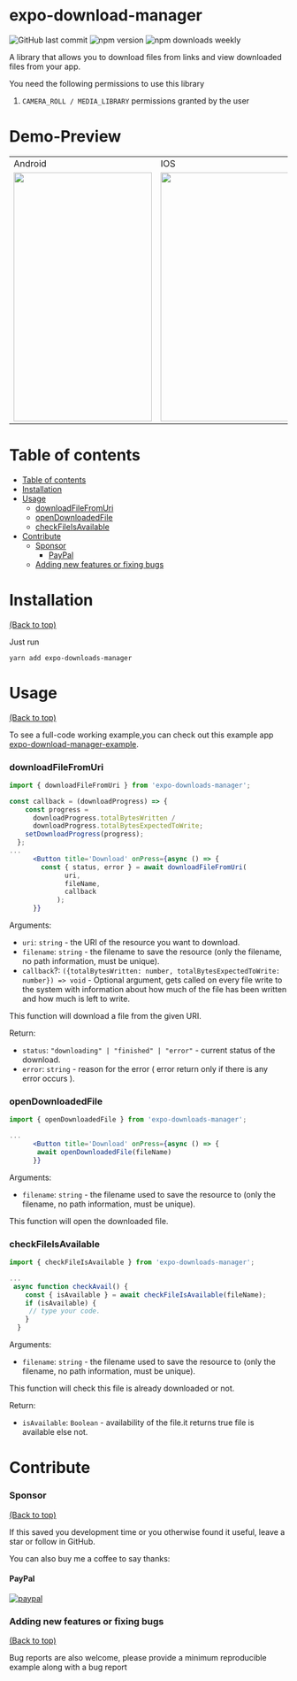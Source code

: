 <!-- omit in toc -->

# expo-download-manager

<!-- Add buttons here -->

![GitHub last commit](https://img.shields.io/github/last-commit/thareekanvar/expo-downloads-manager)
![npm version](https://img.shields.io/npm/v/expo-downloads-manager)
![npm downloads weekly](https://img.shields.io/npm/dw/expo-downloads-manager)

<!-- Describe your project in brief -->

A library that allows you to download files from links and view downloaded files from your app.

You need the following permissions to use this library

1. `CAMERA_ROLL / MEDIA_LIBRARY` permissions granted by the user

# Demo-Preview

<table>
  <tr>
     <td>Android</td>
     <td>IOS</td>
  </tr>
  <tr>
    <td><img src="https://user-images.githubusercontent.com/26960181/155687226-a6199760-39b5-4fd1-8389-e087b12ce237.gif" width="250" height="450"></td>
    <td><img src="https://user-images.githubusercontent.com/26960181/155687314-567066a2-2b96-4003-b740-9dbc698a64db.gif" width="250" height="450"></td>
  </tr>
 </table>


# Table of contents

- [Table of contents](#table-of-contents)
- [Installation](#installation)
- [Usage](#usage)
  - [downloadFileFromUri](#downloadFileFromUri)
  - [openDownloadedFile](#openDownloadedFile)
  - [checkFileIsAvailable](#checkFileIsAvailable)
- [Contribute](#contribute)
  - [Sponsor](#sponsor)
    - [PayPal](#paypal)
  - [Adding new features or fixing bugs](#adding-new-features-or-fixing-bugs)

# Installation

[(Back to top)](#table-of-contents)

Just run

```
yarn add expo-downloads-manager
```

# Usage

[(Back to top)](#table-of-contents)

To see a full-code working example,you can check out this example app [expo-download-manager-example](https://github.com/thareekanvar/expo-download-manager-example).

### downloadFileFromUri

```jsx
import { downloadFileFromUri } from 'expo-downloads-manager';

const callback = (downloadProgress) => {
    const progress =
      downloadProgress.totalBytesWritten /
      downloadProgress.totalBytesExpectedToWrite;
    setDownloadProgress(progress);
  };
...
      <Button title='Download' onPress={async () => {
        const { status, error } = await downloadFileFromUri(
              uri,
              fileName,
              callback
            );
      }}
```

Arguments:

- `uri`: `string` - the URI of the resource you want to download.
- `filename`: `string` - the filename to save the resource (only the filename, no path information, must be unique).
- `callback`?: `({totalBytesWritten: number, totalBytesExpectedToWrite: number}) => void` - Optional argument, gets called on every file write to the system with information about how much of the file has been written and how much is left to write.

This function will download a file from the given URI.

Return:

- `status`: `"downloading" | "finished" | "error"` - current status of the download.
- `error`: `string` - reason for the error ( error return only if there is any error occurs ).

### openDownloadedFile

```jsx
import { openDownloadedFile } from 'expo-downloads-manager';

...
      <Button title='Download' onPress={async () => {
       await openDownloadedFile(fileName)
      }}
```

Arguments:

- `filename`: `string` - the filename used to save the resource to (only the filename, no path information, must be unique).

This function will open the downloaded file.

### checkFileIsAvailable

```jsx
import { checkFileIsAvailable } from 'expo-downloads-manager';

...
 async function checkAvail() {
    const { isAvailable } = await checkFileIsAvailable(fileName);
    if (isAvailable) {
     // type your code.
    }
  }
```

Arguments:

- `filename`: `string` - the filename used to save the resource to (only the filename, no path information, must be unique).

This function will check this file is already downloaded or not.

Return:

- `isAvailable`: `Boolean` - availability of the file.it returns true file is available else not.

# Contribute

### Sponsor

[(Back to top)](#table-of-contents)

If this saved you development time or you otherwise found it useful, leave a star or follow in GitHub.

You can also buy me a coffee to say thanks:

<!-- PayPal -->

#### PayPal

[![paypal](https://www.paypalobjects.com/en_US/i/btn/btn_donateCC_LG.gif)](https://www.paypal.com/paypalme/thareekanvar)

### Adding new features or fixing bugs

[(Back to top)](#table-of-contents)

Bug reports are also welcome, please provide a minimum reproducible example along with a bug report
